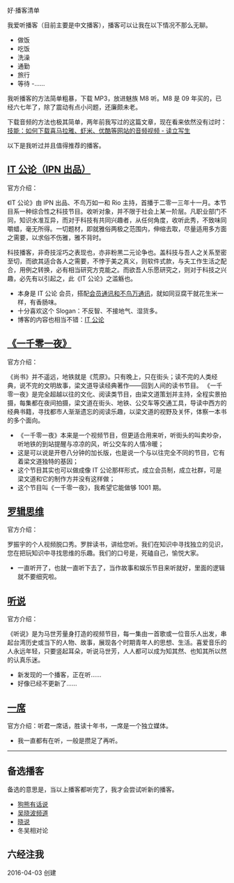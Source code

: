 好·播客清单

我爱听播客（目前主要是中文播客），播客可以让我在以下情况不那么无聊。

- 做饭
- 吃饭
- 洗澡
- 通勤
- 旅行
- 等待
-……

我听播客的方法简单粗暴，下载 MP3，放进魅族 M8 听。M8 是 09 年买的，已经六七年了，除了震动有点小问题，还廉颇未老。

下载音频的方法也极其简单，两年前我写过的这篇文章，现在看来依然没有过时：[技能：如何下载喜马拉雅、虾米、优酷等网站的音频视频 - 读立写生](http://cnfeat.com/blog/2014/11/09/How-to-downloa-videos/)

以下是我听过并且值得推荐的播客。

## [IT 公论（IPN 出品）](https://ipn.li/itgonglun/)

官方介绍：

《IT 公论》由 IPN 出品、不鸟万如一和 Rio 主持，首播于二零一三年十一月。本节目系一种综合性之科技节目。收听对象，并不限于社会上某一阶层。凡职业部门不同，知识水准互异，而对于科技有共同兴趣者，从任何角度，收听此秀，不致味同嚼蜡，毫无所得。一切题材，即就雅俗两极之范围内，伸缩去取，尽量适用多方面之需要，以求俗不伤雅，雅不背时。

科技播客，非奇技淫巧之表现也，亦非粉黑二元论争也。盖科技与吾人之关系至密至切，而欲其适合各人之需要，不悖于美之真义，则软件式款，与夫工作生活之配合，用例之转换，必有相当研究方克能之。而欲吾人乐愿研究之，则对于科技之兴趣，必先有以引起之，此《IT 公论》之滥觞也。

- 本身是 IT 公论 会员，搭配[会员通讯和不鸟万通讯](https://github.com/cnfeat/GoodThingList/blob/master/GoodMailList.md)，就如同豆腐干就花生米一样，有香肠味。
- 十分喜欢这个 Slogan：不反智、不接地气、湿货多。
- 博客的内容也相当不错：[IT 公论](http://blog.itgonglun.com/)

## [《一千零一夜》](http://www.youku.com/show_page/id_z7c87f1ae8e6311e5b522.html)


官方介绍：

《尚书》并不遥远，地铁就是《荒原》。只有晚上，只在街头；读不完的人类经典，说不完的文明故事，梁文道导读经典著作——回到人间的读书节目。
《一千零一夜》是完全超越以往的文化、阅读类节目，由梁文道策划并主持，全程实景拍摄，每集都在夜间拍摄，梁文道在街头、地铁、公交车等交通工具，导读中西方的经典书籍，寻找都市人渐渐遗忘的阅读乐趣，以梁文道的视野及关怀，体察一本书的多个面向。

- 《一千零一夜》本来是一个视频节目，但更适合用来听，听街头的叫卖吵杂，听地铁的到站提醒与凉凉的风，听公交车的人情冷暖；
- 这是可以说是开卷八分钟的加长版，也是说一个与以往完全不同的节目，它有着梁文道独特的基因；
- 这个节目其实也可以做成像 IT 公论那样形式，成立会员制，成立社群，可是梁文道和它的制作方并没有这样做；
- 这个节目叫《一千零一夜》，我希望它能做够 1001 期。

## [罗辑思维](http://www.youku.com/show_page/id_z5bdbf57c947311e3b8b7.html)

官方介绍：

罗振宇的个人视频脱口秀。罗胖读书，讲给您听。我们在知识中寻找独立的见识，您在把玩知识中寻找思维的乐趣。我们的口号是，死磕自己，愉悦大家。

- 一直听开了，也就一直听下去了，当作故事和娱乐节目来听就好，里面的逻辑就不要细究啦。

## [听说](http://www.youku.com/show_page/id_z4ac8e37ac7cc11e49e2a.html)

官方介绍：

《听说》是为马世芳量身打造的视频节目，每一集由一首歌或一位音乐人出发，串起台湾历史或当下的人物、故事，展现各个时期青年人的思想、生活。喜爱音乐的人永远年轻，只要竖起耳朵，听说马世芳，人人都可以成为知其然、也知其所以然的认真乐迷。

- 新发现的一个播客，正在听……
- 好像已经不更新了……

## [一席](http://www.yixi.tv/)
	
官方介绍：听君一席话，胜读十年书，一席是一个独立媒体。

- 我一直都有在听，一般是攒足了再听。

----


## 备选播客

备选的意思是，当以上播客都听完了，我才会尝试听新的播客。


- [狗熊有话说](http://beartalk.strikingly.com/)
- [吴晓波频道](http://www.iqiyi.com/a_19rrgicn9x.html)
- [晓说](http://www.youku.com/show_page/id_z64feb2249b8211e296da.html)
- 冬吴相对论


## 六经注我

2016-04-03  创建
















